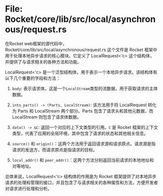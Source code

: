 # File: Rocket/core/lib/src/local/asynchronous/request.rs

在Rocket web框架的源代码中， Rocket/core/lib/src/local/asynchronous/request.rs 这个文件是 Rocket 框架中用于处理本地异步请求的核心模块。它定义了 LocalRequest<'c> 这个结构体，并提供了与请求相关的各种方法和功能。

LocalRequest<'c> 是一个泛型结构体，用于表示一个本地异步请求。该结构体有以下几个重要的字段和方法：

1. `body`: 表示请求体。这是一个`LocalStream`类型的流数据，用于获取请求的主体数据。

2. `into_parts() -> (Parts, LocalStream)`: 该方法用于将 LocalRequest 转化为 Parts 和 LocalStream 两个部分。Parts 包含了请求头和其他元数据，而 LocalStream 则包含了请求体数据。

3. `data() -> &C`: 返回一个对应的上下文类型的引用。`C` 是 Rocket 框架的上下文类型，代表了应用的全局环境，其中包含了请求的状态和其他相关信息。

4. `source()` 和 `origin()`：这两个方法用于返回请求源和请求原点。请求源是指请求的发送方，而请求原点是指请求的目标。

5. `local_addr()` 和 `peer_addr()`：这两个方法分别返回当前请求的本地地址和对等地址。

总体来说，LocalRequest<'c> 结构体的作用是为 Rocket 框架提供了对本地异步请求的处理和管理的接口，并且包含了与请求相关的各种属性和方法，方便开发者对请求进行处理和分析。

